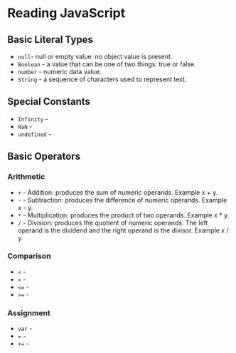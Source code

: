 # Reading JavaScript

## Basic Literal Types
* `null`- null or empty value: no object value is present.
* `Boolean` - a value that can be one of two things: true or false.
* `number` - numeric data value.
* `String` - a sequence of characters used to represent text. 

## Special Constants
* `Infinity` - 
* `NaN` - 
* `undefined` - 

## Basic Operators

### Arithmetic
* `+` - Addition: produces the sum of numeric operands. Example x + y. 
* `-` - Subtraction: produces the difference of numeric operands. Example x - y. 
* `*` - Multiplication: produces the product of two operands. Example x * y. 
* `/` - Division: produces the quotient of numeric operands. The left operand is the dividend and the right operand is the divisor. Example x / y. 


### Comparison
* `<` - 
* `>` - 
* `<=` - 
* `>=` - 


### Assignment
* `var` - 
* `=` - 
* `+=` - 
